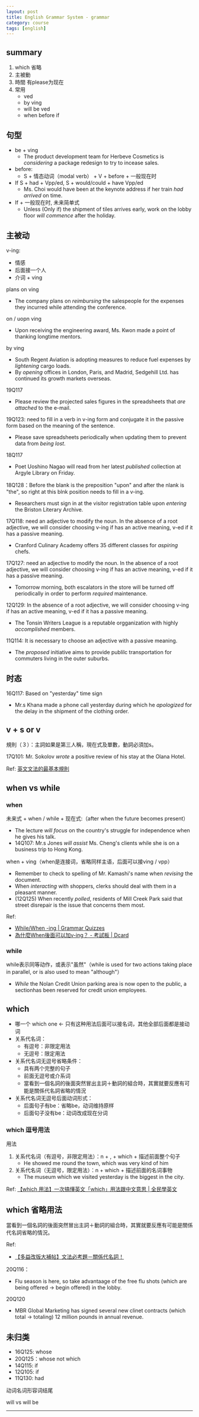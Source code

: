 ```yaml
---
layout: post
title: English Grammar System - grammar
category: course
tags: [english]
---
```


## summary

1. which 省略
2. 主被動
3. 時間 有please为现在
4. 常用
    - ved
    - by ving
    - will be ved
    - when before if

## 句型

- be + ving
    - The product development team for Herbeve Cosmetics is *considering* a package redesign to try to incease sales.
- before:
    - S + 情态动词（modal verb） + V + before  + 一般现在时
- If S + had + Vpp/ed, S + would/could + have Vpp/ed
    - Ms. Choi would have been at the keynote address if her train *had arrived* on time.
- If + 一般现在时, 未来简单式
    - Unless (Only if) the shipment of tiles arrives early, work on the lobby floor *will commence* after the holiday.

## 主被动

v-ing:
- 情感
- 后面接一个人
- 介词 + ving

plans on ving
- The company plans on *reimbursing* the salespeople for the expenses they incurred while attending the conference.

on / uopn ving
- Upon receiving the engineering award, Ms. Kwon made a point of thanking longtime mentors.

by ving
- South Regent Aviation is adopting measures to reduce fuel expenses by *lightening* cargo loads.
- By *opening* offices in London, Paris, and Madrid, Sedgehill Ltd. has continued its growth markets overseas.

19Q117
- Please review the projected sales figures in the spreadsheets that *are attached* to the e-mail.

19Q123: need to fill in a verb in v-ing form and conjugate it in the passive form based on the meaning of the sentence. 
- Please save spreadsheets periodically when updating them to prevent data from *being lost*.

18Q117
- Poet Uoshino Nagao will read from her latest *published* collection at Argyle Library on Friday.

18Q128：Before the blank is the preposition "upon" and after the nlank is "the", so right at this blnk position needs to fill in a v-ing.
- Researchers must sign in at the visitor registration table upon *entering* the Briston Literary Archive.

17Q118: need an adjective to modify the noun. In the absence of a root adjective, we will consider choosing v-ing if has an active meaning, v-ed if it has a passive meaning.
- Cranford Culinary Academy offers 35 different classes for *aspiring* chefs.

17Q127: need an adjective to modify the noun. In the absence of a root adjective, we will consider choosing v-ing if has an active meaning, v-ed if it has a passive meaning.
- Tomorrow morning, both escalators in the store will be turned off periodically in order to perform *required* maintenance.

12Q129: In the absence of a root adjective, we will consider choosing v-ing if has an active meaning, v-ed if it has a passive meaning.
- The Tonsin Writers League is a reputable orgganization with highly *accomplished* members.

11Q114: It is necessary to choose an adjective with a passive meaning.
- The *proposed* initiative aims to provide publilc transportation for commuters living in the outer suburbs.

## 时态

16Q117: Based on "yesterday" time sign
- Mr.s Khana made a phone call yesterday during which he *apologized* for the delay in the shipment of the clothing order.

## v + s or v

規則（３）：主詞如果是第三人稱，現在式及單數，動詞必須加s。

17Q101: Mr. Sokolov *wrote* a positive review of his stay at the Olana Hotel.

Ref: [英文文法的最基本規則](http://www2.nkfust.edu.tw/~ypke/CE/data/appendixA.htm)

## when vs while

### when

未来式 + when / while + 现在式:（after when the future becomes present）
- The lecture *will focus* on the country's struggle for independence when he gives his talk.
- 14Q107: Mr.s Jones *will assist* Ms. Cheng's clients while she is on a business trip to Hong Kong.

when + ving（when是连接词，省略同样主语，后面可以接ving / vpp）
- Remember to check to spelling of Mr. Kamashi's name when *revising* the document.
- When *interacting* with shoppers, clerks should deal with them in a pleasant manner.
- (12Q125) When recently *polled*, residents of Mill Creek Park said that street disrepair is the issue that concerns them most.

Ref:
- [While/When -ing \| Grammar Quizzes](https://www.grammar-quizzes.com/8-12.html)
- [為什麼When後面可以加v-ing？ - 考試板 \| Dcard](https://www.dcard.tw/f/exam/p/236717570)

### while

while表示同等动作，或表示"虽然"（while is used for two actions taking place in parallel, or is also used to mean "although"）
- *While* the Nolan Credit Union parking area is now open to the public, a sectionhas been reserved for credit union employees. 

## which

- 哪一个 which one ← 只有这种用法后面可以接名词，其他全部后面都是接动词
- 关系代名词：
    - 有逗号：非限定用法
    - 无逗号：限定用法
- 关系代名词无逗号省略条件：
    - 具有两个完整的句子
    - 前面无逗号或介系词
    - 當看到一個名詞的後面突然冒出主詞＋動詞的組合時，其實就要反應有可能是關係代名詞省略的情況
- 关系代名词无逗号后面动词形式：
    - 后面句子有be：省略be，动词维持原样
    - 后面句子没有be：动词改成现在分词

### which 逗号用法

用法
1. 关系代名词（有逗号，非限定用法）：n + , + which + 描述前面整个句子
    - He showed me round the town, which was very kind of him
2. 关系代名词（无逗号，限定用法）：n + which + 描述前面的名词事物
    - The museum which we visited yesterday is the biggest in the city.

Ref: [【which 用法】一次搞懂英文「which」用法跟中文意思 \| 全民學英文](https://tw.englisher.info/2019/08/20/which/)

## which 省略用法

當看到一個名詞的後面突然冒出主詞＋動詞的組合時，其實就要反應有可能是關係代名詞省略的情況。

Ref:
- [【多益改版大補帖】文法必考題－關係代名詞！](https://www.hopenglish.com/understandingrelativepronouns)

20Q116：
- Flu season is here, so take advantaage of the free flu shots (which are being offered -> begin offered) in the lobby.

20Q120
- MBR Global Marketing has signed several new clinet contracts (which total -> totaling) 12 million pounds in annual revenue.

## 未归类

- 16Q125: whose
- 20Q125：whose not which
- 14Q115: if
- 12Q105: if
- 11Q130: had

动词名词形容词结尾

will vs will be

---